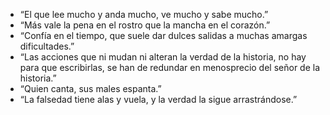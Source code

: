 * “El que lee mucho y anda mucho, ve mucho y sabe mucho.” 
* “Más vale la pena en el rostro que la mancha en el corazón.” 	
* “Confía en el tiempo, que suele dar dulces salidas a muchas amargas dificultades.” 
* “Las acciones que ni mudan ni alteran la verdad de la historia, no hay para que escribirlas, se han de redundar en menosprecio del señor de la historia.” 
* “Quien canta, sus males espanta.” 
* “La falsedad tiene alas y vuela, y la verdad la sigue arrastrándose.” 
